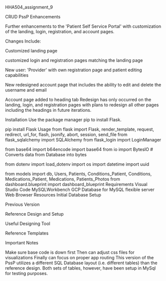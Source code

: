 HHA504_assignment_9

CRUD PssP Enhancements

Further enhancements to the 'Patient Self Service Portal' with customization of the landing, login, registration, and account pages.

Changes Include:

Customized landing page 

customized login and registration pages matching the landing page 

New user: 'Provider' with own registration page and patient editing capabilities 

New redesigned account page that includes the ability to edit and delete the username and email 

Account page added to heading tab Redesign has only occurred on the landing, login, and registration pages with plans to redesign all other pages including the headings in future iterations.

Installation Use the package manager pip to install Flask.

pip install Flask Usage from flask 
import Flask, render_template, request, redirect, url_for, flash, jsonify, abort, session, send_file from flask_sqlalchemy import SQLAlchemy from flask_login import LoginManager

from base64 import b64encode import base64 from io import BytesIO # Converts data from Database into bytes

from dotenv import load_dotenv import os import datetime import uuid

from models import db, Users, Patients, Conditions_Patient, Conditions, Medications_Patient, Medications, Patients_Photos from dashboard.blueprint import dashboard_blueprint Requirements Visual Studio Code MySQLWorkbench GCP Database for MySQL flexible server Web Browser Resources Initial Database Setup

Previous Version

Reference Design and Setup

Useful Designing Tool

Reference Templates

Important Notes

Make sure base code is down first Then can adjust css files for visualizations Finally can focus on proper app routing This version of the PssP utilizes a different SQL Database layout (i.e. different tables) than the reference design. Both sets of tables, however, have been setup in MySql for testing purposes.
